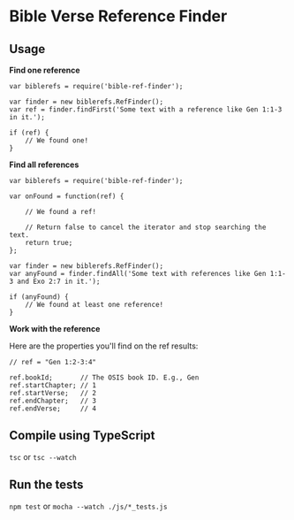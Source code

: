# Bible Verse Reference Finder

## Usage

**Find one reference**

```
var biblerefs = require('bible-ref-finder');

var finder = new biblerefs.RefFinder();
var ref = finder.findFirst('Some text with a reference like Gen 1:1-3 in it.');

if (ref) {
    // We found one!    
}
```

**Find all references**

```
var biblerefs = require('bible-ref-finder');

var onFound = function(ref) {
    
    // We found a ref!
    
    // Return false to cancel the iterator and stop searching the text.
    return true;
};

var finder = new biblerefs.RefFinder();
var anyFound = finder.findAll('Some text with references like Gen 1:1-3 and Exo 2:7 in it.');

if (anyFound) {
    // We found at least one reference!    
}
```

**Work with the reference**

Here are the properties you'll find on the ref results:

```
// ref = "Gen 1:2-3:4"

ref.bookId;       // The OSIS book ID. E.g., Gen
ref.startChapter; // 1
ref.startVerse;   // 2
ref.endChapter;   // 3
ref.endVerse;     // 4
```

## Compile using TypeScript

`tsc` or `tsc --watch`

## Run the tests

`npm test` or `mocha --watch ./js/*_tests.js`